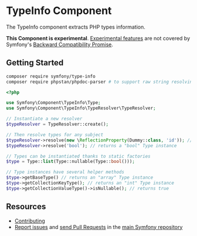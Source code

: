TypeInfo Component
==================

The TypeInfo component extracts PHP types information.

**This Component is experimental**.
[Experimental features](https://symfony.com/doc/current/contributing/code/experimental.html)
are not covered by Symfony's
[Backward Compatibility Promise](https://symfony.com/doc/current/contributing/code/bc.html).

Getting Started
---------------

```bash
composer require symfony/type-info
composer require phpstan/phpdoc-parser # to support raw string resolving
```

```php
<?php

use Symfony\Component\TypeInfo\Type;
use Symfony\Component\TypeInfo\TypeResolver\TypeResolver;

// Instantiate a new resolver
$typeResolver = TypeResolver::create();

// Then resolve types for any subject
$typeResolver->resolve(new \ReflectionProperty(Dummy::class, 'id')); // returns an "int" Type instance
$typeResolver->resolve('bool'); // returns a "bool" Type instance

// Types can be instantiated thanks to static factories
$type = Type::list(Type::nullable(Type::bool()));

// Type instances have several helper methods
$type->getBaseType() // returns an "array" Type instance
$type->getCollectionKeyType(); // returns an "int" Type instance
$type->getCollectionValueType()->isNullable(); // returns true
```

Resources
---------

 * [Contributing](https://symfony.com/doc/current/contributing/index.html)
 * [Report issues](https://github.com/symfony/symfony/issues) and
   [send Pull Requests](https://github.com/symfony/symfony/pulls)
   in the [main Symfony repository](https://github.com/symfony/symfony)

